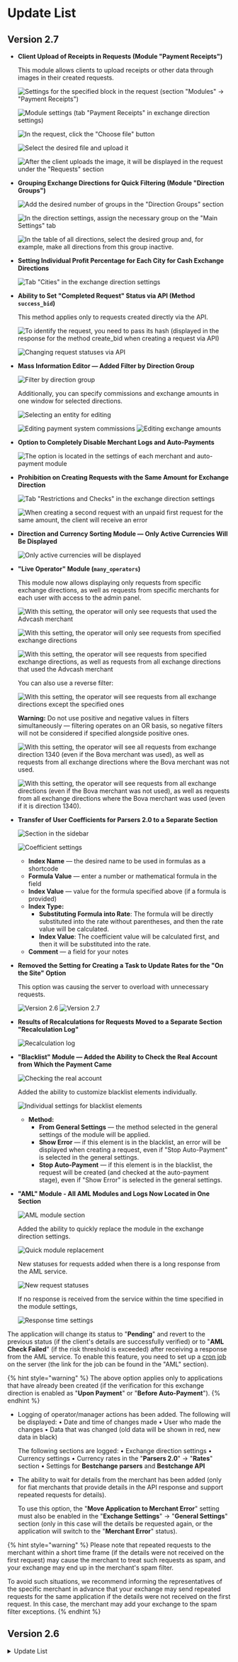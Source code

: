 # Update List

## Version 2.7

*   **Client Upload of Receipts in Requests (Module "Payment Receipts")**

    This module allows clients to upload receipts or other data through images in their created requests.

    ![Settings for the specified block in the request (section "Modules" -> "Payment Receipts")](../../.gitbook/assets/image%20\(1988\).png)

    ![Module settings (tab "Payment Receipts" in exchange direction settings)](../../.gitbook/assets/image%20\(1956\).png)

    ![In the request, click the "Choose file" button](../../.gitbook/assets/image%20\(1954\).png)

    ![Select the desired file and upload it](../../.gitbook/assets/image%20\(1952\).png)

    ![After the client uploads the image, it will be displayed in the request under the "Requests" section](../../.gitbook/assets/image%20\(1955\).png)
*   **Grouping Exchange Directions for Quick Filtering (Module "Direction Groups")**

    ![Add the desired number of groups in the "Direction Groups" section](../../.gitbook/assets/image%20\(1959\).png)

    ![In the direction settings, assign the necessary group on the "Main Settings" tab](../../.gitbook/assets/image%20\(1960\).png)

    ![In the table of all directions, select the desired group and, for example, make all directions from this group inactive.](../../.gitbook/assets/image%20\(1961\).png)
*   **Setting Individual Profit Percentage for Each City for Cash Exchange Directions**

    ![Tab "Cities" in the exchange direction settings](../../.gitbook/assets/image%20\(1962\).png)
*   **Ability to Set "Completed Request" Status via API (Method `success_bid`)**

    This method applies only to requests created directly via the API.

    ![To identify the request, you need to pass its hash (displayed in the response for the method create\_bid when creating a request via API)](../../.gitbook/assets/image%20\(1963\).png)

    ![Changing request statuses via API](../../.gitbook/assets/image%20\(1964\).png)
*   **Mass Information Editor — Added Filter by Direction Group**

    ![Filter by direction group](../../.gitbook/assets/image%20\(1965\).png)

    Additionally, you can specify commissions and exchange amounts in one window for selected directions.

    ![Selecting an entity for editing](../../.gitbook/assets/image%20\(1966\).png)

    ![Editing payment system commissions](../../.gitbook/assets/image%20\(1967\).png) ![Editing exchange amounts](../../.gitbook/assets/image%20\(1970\).png)
*   **Option to Completely Disable Merchant Logs and Auto-Payments**

    ![The option is located in the settings of each merchant and auto-payment module](../../.gitbook/assets/image%20\(283\).png)
*   **Prohibition on Creating Requests with the Same Amount for Exchange Direction**

    ![Tab "Restrictions and Checks" in the exchange direction settings](../../.gitbook/assets/image%20\(285\).png)

    ![When creating a second request with an unpaid first request for the same amount, the client will receive an error](../../.gitbook/assets/image%20\(286\).png)
*   **Direction and Currency Sorting Module — Only Active Currencies Will Be Displayed**

    ![Only active currencies will be displayed](../../.gitbook/assets/image%20\(274\).png)
*   **"Live Operator" Module (`many_operators`)**

    This module now allows displaying only requests from specific exchange directions, as well as requests from specific merchants for each user with access to the admin panel.

    ![With this setting, the operator will only see requests that used the Advcash merchant](../../.gitbook/assets/image%20\(276\).png)

    ![With this setting, the operator will only see requests from specified exchange directions](../../.gitbook/assets/image%20\(277\).png)

    ![With this setting, the operator will see requests from specified exchange directions, as well as requests from all exchange directions that used the Advcash merchant](../../.gitbook/assets/image%20\(278\).png)

    You can also use a reverse filter:

    ![With this setting, the operator will see requests from all exchange directions except the specified ones](../../.gitbook/assets/image%20\(279\).png)

    **Warning:** Do not use positive and negative values in filters simultaneously — filtering operates on an OR basis, so negative filters will not be considered if specified alongside positive ones.

    ![With this setting, the operator will see all requests from exchange direction 1340 (even if the Bova merchant was used), as well as requests from all exchange directions where the Bova merchant was not used.](../../.gitbook/assets/image%20\(281\).png)

    ![With this setting, the operator will see requests from all exchange directions (even if the Bova merchant was not used), as well as requests from all exchange directions where the Bova merchant was used (even if it is direction 1340).](../../.gitbook/assets/image%20\(282\).png)
*   **Transfer of User Coefficients for Parsers 2.0 to a Separate Section**

    ![Section in the sidebar](../../.gitbook/assets/image%20\(1971\).png)

    ![Coefficient settings](../../.gitbook/assets/image%20\(1972\).png)

    * **Index Name** — the desired name to be used in formulas as a shortcode
    * **Formula Value** — enter a number or mathematical formula in the field
    * **Index Value** — value for the formula specified above (if a formula is provided)
    * **Index Type:**
      * **Substituting Formula into Rate**: The formula will be directly substituted into the rate without parentheses, and then the rate value will be calculated.
      * **Index Value**: The coefficient value will be calculated first, and then it will be substituted into the rate.
    * **Comment** — a field for your notes
*   **Removed the Setting for Creating a Task to Update Rates for the "On the Site" Option**

    This option was causing the server to overload with unnecessary requests.

    ![Version 2.6](../../.gitbook/assets/image%20\(1976\).png) ![Version 2.7](../../.gitbook/assets/image%20\(1975\).png)
*   **Results of Recalculations for Requests Moved to a Separate Section "Recalculation Log"**

    ![Recalculation log](../../.gitbook/assets/image%20\(1977\).png)
*   **"Blacklist" Module — Added the Ability to Check the Real Account from Which the Payment Came**

    ![Checking the real account](../../.gitbook/assets/image%20\(265\).png)

    Added the ability to customize blacklist elements individually.

    ![Individual settings for blacklist elements](../../.gitbook/assets/image%20\(266\).png)

    * **Method:**
      * **From General Settings** — the method selected in the general settings of the module will be applied.
      * **Show Error** — if this element is in the blacklist, an error will be displayed when creating a request, even if "Stop Auto-Payment" is selected in the general settings.
      * **Stop Auto-Payment** — if this element is in the blacklist, the request will be created (and checked at the auto-payment stage), even if "Show Error" is selected in the general settings.
*   **"AML" Module - All AML Modules and Logs Now Located in One Section**

    ![AML module section](../../.gitbook/assets/image%20\(268\).png)

    Added the ability to quickly replace the module in the exchange direction settings.

    ![Quick module replacement](../../.gitbook/assets/image%20\(269\).png)

    New statuses for requests added when there is a long response from the AML service.

    ![New request statuses](../../.gitbook/assets/image%20\(270\).png)

    If no response is received from the service within the time specified in the module settings,

    ![Response time settings](../../.gitbook/assets/image%20\(271\).png)

The application will change its status to "**Pending**" and revert to the previous status (if the client's details are successfully verified) or to "**AML Check Failed**" (if the risk threshold is exceeded) after receiving a response from the AML service. To enable this feature, you need to set up a [cron job](https://premium.gitbook.io/main/osnovnye-nastroiki/faq/kak-sozdat-zadanie-cron-na-servere) on the server (the link for the job can be found in the "AML" section).

{% hint style="warning" %}
The above option applies only to applications that have already been created (if the verification for this exchange direction is enabled as "**Upon Payment**" or "**Before Auto-Payment**").
{% endhint %}

*   Logging of operator/manager actions has been added. The following will be displayed: • Date and time of changes made • User who made the changes • Data that was changed (old data will be shown in red, new data in black)

    The following sections are logged: • Exchange direction settings • Currency settings • Currency rates in the "**Parsers 2.0**" -> "**Rates**" section • Settings for **Bestchange parsers** and **Bestchange API**
*   The ability to wait for details from the merchant has been added (only for fiat merchants that provide details in the API response and support repeated requests for details).

    To use this option, the "**Move Application to Merchant Error**" setting must also be enabled in the "**Exchange Settings**" -> "**General Settings**" section (only in this case will the details be requested again, or the application will switch to the "**Merchant Error**" status).

{% hint style="warning" %}
Please note that repeated requests to the merchant within a short time frame (if the details were not received on the first request) may cause the merchant to treat such requests as spam, and your exchange may end up in the merchant's spam filter.

To avoid such situations, we recommend informing the representatives of the specific merchant in advance that your exchange may send repeated requests for the same application if the details were not received on the first request. In this case, the merchant may add your exchange to the spam filter exceptions.
{% endhint %}

## Version 2.6

<details>

<summary>Update List</summary>

* **Bestchange Blacklist Module (blacklist\_bestchange)**: Added the ability to stop payment on an application if one or more of the client's details are on the Bestchange blacklist when using the module. Module settings can be found in the "**Modules**" -> "**Bestchange Blacklist**" section.
* **Blacklist**: Changes similar to the **blacklist\_bestchange** module have been made, allowing the acceptance of funds and stopping payment if the user is on the blacklist. Module settings can be found in the "**Blacklist**" -> "**Settings**" section.

- **AML Check**: Added the ability to conduct a check right before sending currency to the client's wallet, with the application moving to an error status if the risk level is exceeded. The risk level setting is done in the "**Modules**" -> "**AML Bot**" or "**Getblock**" section (depending on which service you have connected).

* **Getblock AML Service, Sleep Function**: Added the ability to set a wait time for a response from the service in case the check result is not provided immediately. The setting can be found in the "**Modules**" -> "**Getblock**" section.
* **Email Confirmation**: Added the ability to request email confirmation from the client before creating an application. The "**Email Confirmation Before Application Creation**" module (**confirmexchmail**) must be activated in the "**Modules**" section. Module settings can be found in the "**Modules**" -> "**Email Confirmation Before Application Creation**" section.
* **Archiving**: The module structure has been changed, and filtering by **application status/details received from the merchant/transaction hash for receiving and sending funds** has been added in the "**Applications**" -> "**Archived Applications**" section.

Adding comments to an application in the "Applications" section.

Searching by specified filters and viewing comments on applications will only work for applications archived in version 2.6.

* **Bestchange API Parser (bestchangeapi)**: A module for working with the API has been added. Module settings can be found in the "**BestChange API Parser**" -> "**Settings**" section and on the **"BestChange API Parser"** tab in the exchange direction settings.
* **Filtering Exchange Directions**: A filter by payment systems has been added in the "**Exchange Directions**" section.

- **Profit Values in Notifications**: The ability to specify **set (not calculated!) values in the exchange direction settings (in the "Rate" tab)** through shortcodes for displaying values in emails and Telegram messages for administrators has been added.

Here’s a naturalistic English translation of the provided text:

***

* **Email Confirmation Module Replacement**: After the update, you need to deactivate and then remove the **rconfirm** module from the server and replace it with the **confirmregmail** module. For more details, refer to the [**update instructions**](https://premium.gitbook.io/main/pered-nachalom-raboty/instrukciya-po-obnovleniyu-skripta/obnovlenie-s-versii-2.5-do-2.6#izmeneniya-v-paneli-administratora). If you install version 2.6 of the script from scratch, the **rconfirm** module will not be included by default.
* **Template Text Separation**: A new feature has been added that allows you to separate the text in the exchange direction template, which will be displayed when working with requests via the API and the website using shortcodes.
* **Financial Statistics Section**: The financial statistics module now includes overall statistics on the number of exchanges and the total amount exchanged in USD for the selected period.
* **"Proceed to Payment" Button**: You can now hide the button in the merchant settings if the payment details are displayed in the text for the "New Request" status using the shortcode `[to_account]`.
* **Country List in Exchange Direction Restrictions**: Countries marked with a checkbox will now appear first in the list.
* **Merchant Copying**: A new feature allows you to create a copy of a merchant with all settings at the click of a button. To use this option, activate the "**Merchant Copying and Auto-Payments**" module in the "Modules" section after updating the script.
* **Bulk Merchant Addition**: A new option has been added for bulk adding merchants to exchange directions in the merchant settings.
* **Currency ID**: You can now search by currency ID when creating an exchange direction.
* **Module Access**: Access to modules is available to all users with access to the admin panel, but activation and deactivation of modules are restricted to administrators.
* **Creating Requests Without Authorization**: You can now create a request without authorization in directions that require verification of details, provided that the account/card number has been previously verified.
* **Coupons**: A new module called **"Discount Coupons"** has been added to provide personalized discounts to clients in the form of promo codes. The module settings can be found in the "**Discount Coupons**" section. When the module is activated, an optional "**Discount Coupon**" field will appear in the exchange form (this field can be activated for each exchange direction in the "**Restrictions and Checks**" tab).
* **Using Multiple Merchants for Payment**: An option has been added to utilize other merchants (if multiple merchants are used in the settings) in exchange directions if the primary merchant does not provide payment details for any reason. For more information on how this option works, refer to the [**instructions**](https://premium.gitbook.io/main/osnovnye-nastroiki/merchanty-i-avtovyplaty/merchanty/obshie-nastroiki-merchantov#podklyuchenie-neskolkikh-merchantov).
* **Payment Systems**: You can now sort payment systems by name in the "**Currencies**" -> "**Payment Systems**" section.
* **Parser Search**: A search field has been added for finding parsers by text in the exchange direction settings (under the "**Auto-Correction of Rates**" tab). The search will include the entire string, including the rate itself.
* **Country Sorting**: The sorting of countries by code has been replaced with sorting by country name in the "**Restrictions and Checks**" tab of the exchange direction settings.
* **List of Recalculated Rates**: When recalculating exchange rates, the list of old rates in the request under the "**Requests**" section can take up a lot of vertical space. To address this, the "**Old Rates**" block has been fixed in size, and the rates can now be scrolled vertically within the block.
* **Request Deletion Timer**: The timer now includes seconds.
* **Shortcode for Timer in Template Settings**: A shortcode for the timer can now be used in the template settings.
* **Displaying Timer with Seconds in Requests**: The timer will now display seconds in requests.
* **"Captcha for Website (Image Selection)" Module**: This module has been upgraded for improved security and now generates captcha options automatically. The ability to create custom captcha options has been removed.

***

This translation aims to maintain clarity and natural flow while conveying the original content's meaning.

Here’s a naturalistic English translation of the provided text:

***

* Displaying CAPTCHA in the exchange form.
* **Telegram Bot for Notifications:** Added the ability to send messages using user ID without requiring a login (you can find your ID through the bot [@getMyID](https://t.me/getmyid_bot)). Sending messages from the bot to groups is not supported.
* View your ID through the bot [@getMyID](https://t.me/getmyid_bot).

***

Adding message recipients in template settings.

Settings for blocking bots have also been added. The module settings can be found under "**Telegram**" -> "**Settings**."

***

* **Client Notifications:** The tab "**Exchange Direction Template**" has been renamed to "**Notification Settings**" in the exchange direction settings (with a template for sending in an email or Telegram message using the shortcode `[dirtemp]`). You can now specify personal **email/Telegram account/phone number** to receive notifications about requests in this direction for the administrator/operator (if one or more contact fields are filled, data from the template above will be sent **only to the specified contacts**, ignoring the recipient list in the general template). The option settings can be found in the exchange direction settings under the tab "**Notification Settings**."

***

* **Requesting Payment Details Timing:** The option to choose when to request payment details has been removed — starting from version 2.6, the request for details from the merchant will always occur at the time of application creation.
* **Button Text Replacement on Merchant Error (Payment Details Displayed in Application):** An option has been added to replace the text displayed instead of the shortcode \[to\_account] if, for any reason, the merchant is unable to provide payment details (this option can be found in the "**Exchange Settings**" -> "**General Settings**").

***

* **Button Text Replacement on Merchant Error (Link to Payment Page):** An option has been added to change the text on the button that leads to the merchant's payment page if, for any reason, the merchant (such as Bitconce Link, Firekassa Link, etc.) cannot provide payment details (this option can be found in the merchant module settings that link to the payment details).

***

Text error display on the button in the application.

* **Verification of Payment Details:** In the general table with applications for verifying cards/accounts/wallet numbers, the ability to specify a reason for verification denial has been added (this view is only available to administrators and operators working with the module). This option can be found under "**User Accounts**" -> "**Account Verification**."

***

* **Internal Accounts:** A new version of the internal account module (**iac**) has been released, allowing for merchant and auto-payment functionality with the option to pay to an internal account via API. The old version of the modules (**domacc**) has been removed from the script starting from version 2.6. More details on transferring already added accounts to the new module can be found in the [**update instructions**](https://premium.gitbook.io/main/pered-nachalom-raboty/instrukciya-po-obnovleniyu-skripta/obnovlenie-s-versii-2.5-do-2.6#izmeneniya-v-paneli-administratora).

***

### Version 2.5

</details>
